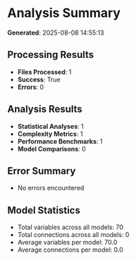 
# Analysis Summary

**Generated**: 2025-08-08 14:55:13

## Processing Results
- **Files Processed**: 1
- **Success**: True
- **Errors**: 0

## Analysis Results
- **Statistical Analyses**: 1
- **Complexity Metrics**: 1
- **Performance Benchmarks**: 1
- **Model Comparisons**: 0

## Error Summary
- No errors encountered

## Model Statistics
- Total variables across all models: 70
- Total connections across all models: 0
- Average variables per model: 70.0
- Average connections per model: 0.0
